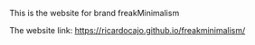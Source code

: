 This is the website for brand freakMinimalism

The website link: https://ricardocajo.github.io/freakminimalism/
